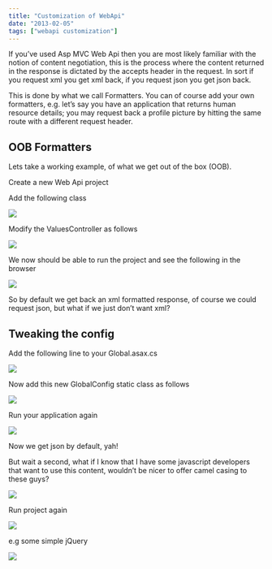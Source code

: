 ```yaml
---
title: "Customization of WebApi"
date: "2013-02-05"
tags: ["webapi customization"]
---
```


If you’ve used Asp MVC Web Api then you are most likely familiar with the notion of content negotiation, this is the process where the content returned in the response is dictated by the accepts header in the request. In sort if you request xml you get xml back, if you request json you get json back.

This is done by what we call Formatters. You can of course add your own formatters, e.g. let’s say you have an application that returns human resource details; you may request back a profile picture by hitting the same route with a different request header.

## OOB Formatters

Lets take a working example, of what we get out of the box (OOB).

Create a new Web Api project

Add the following class

![](/images/./image.axd?picture=image_thumb_235.png)

Modify the ValuesController as follows

![](/images/./image.axd?picture=image_thumb_236.png)

We now should be able to run the project and see the following in the browser

![](/images/./image.axd?picture=image_thumb_237.png)

So by default we get back an xml formatted response, of course we could request json, but what if we just don’t want xml?

## Tweaking the config

Add the following line to your Global.asax.cs

![](/images/./image.axd?picture=image_thumb_238.png)

Now add this new GlobalConfig static class as follows

![](/images/./image.axd?picture=image_thumb_239.png)

Run your application again

![](/images/./image.axd?picture=image_thumb_240.png)

Now we get json by default, yah!

But wait a second, what if I know that I have some javascript developers that want to use this content, wouldn’t be nicer to offer camel casing to these guys?

![](/images/./image.axd?picture=image_thumb_241.png)

Run project again

![](/images/./image.axd?picture=image_thumb_242.png)

e.g some simple jQuery

![](/images/./image.axd?picture=image_thumb_243.png)
